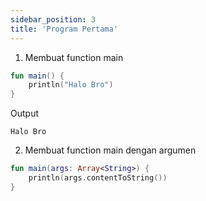 ```yaml
---
sidebar_position: 3
title: 'Program Pertama'
---
```


1. Membuat function main

```kotlin
fun main() {
    println("Halo Bro")
}
```

Output

```
Halo Bro
```

2. Membuat function main dengan argumen

```kotlin
fun main(args: Array<String>) {
    println(args.contentToString())
}
```